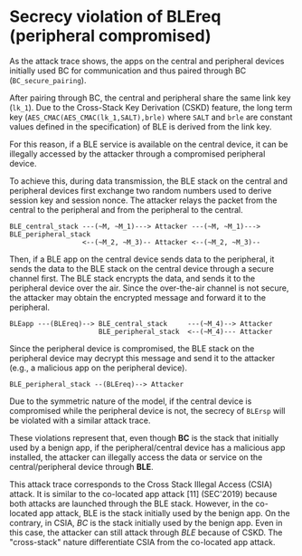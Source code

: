 # Secrecy violation of BLEreq (peripheral compromised)

As the attack trace shows, the apps on the central and peripheral devices initially used BC for communication and thus paired through BC (`BC_secure_pairing`).

After pairing through BC, the central and peripheral share the same link key (`lk_1`).
Due to the Cross-Stack Key Derivation (CSKD) feature, the long term key (`AES_CMAC(AES_CMAC(lk_1,SALT),brle)` where `SALT` and `brle` are constant values defined in the specification) of BLE is derived from the link key.

For this reason, if a BLE service is available on the central device, it can be illegally accessed by the attacker through a compromised peripheral device.

To achieve this, during data transmission, the BLE stack on the central and peripheral devices first exchange two random numbers used to derive session key and session nonce.
The attacker relays the packet from the central to the peripheral and from the peripheral to the central.
```
BLE_central_stack ---(~M, ~M_1)---> Attacker ---(~M, ~M_1)---> BLE_peripheral_stack
                  <--(~M_2, ~M_3)-- Attacker <--(~M_2, ~M_3)--
```

Then, if a BLE app on the central device sends data to the peripheral, it sends the data to the BLE stack on the central device through a secure channel first.
The BLE stack encrypts the data, and sends it to the peripheral device over the air.
Since the over-the-air channel is not secure, the attacker may obtain the encrypted message and forward it to the peripheral.

```
BLEapp ---(BLEreq)--> BLE_central_stack     ---(~M_4)--> Attacker
                      BLE_peripheral_stack  <--(~M_4)--- Attacker
```

Since the peripheral device is compromised, the BLE stack on the peripheral device may decrypt this message and send it to the attacker (e.g., a malicious app on the peripheral device).

```
BLE_peripheral_stack --(BLEreq)--> Attacker
```

Due to the symmetric nature of the model, if the central device is compromised while the peripheral device is not, the secrecy of `BLErsp` will be violated with a similar attack trace.

These violations represent that, even though **BC** is the stack that initially used by a benign app, if the peripheral/central device has a malicious app installed, the attacker can illegally access the data or service on the central/peripheral device through **BLE**.

This attack trace corresponds to the Cross Stack Illegal Access (CSIA) attack.
It is similar to the co-located app attack [11] (SEC'2019) because both attacks are launched through the BLE stack.
However, in the co-located app attack, BLE is the stack initially used by the benign app.
On the contrary, in CSIA, *BC* is the stack initially used by the benign app.
Even in this case, the attacker can still attack through *BLE* because of CSKD.
The "cross-stack" nature differentiate CSIA from the co-located app attack.